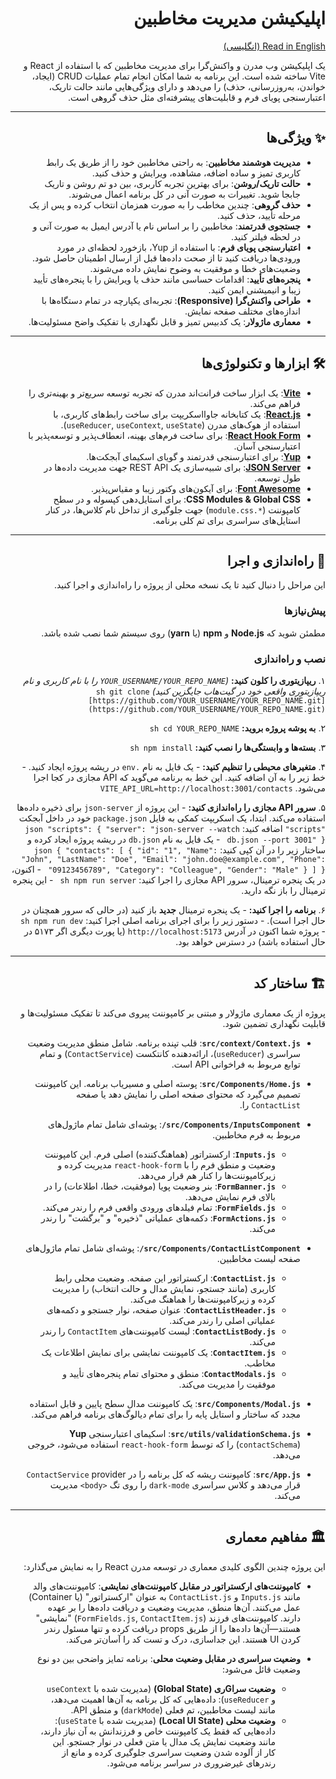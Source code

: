 <div dir="rtl" align="right">

# اپلیکیشن مدیریت مخاطبین

[Read in English (انگلیسی)](./README.md)

یک اپلیکیشن وب مدرن و واکنش‌گرا برای مدیریت مخاطبین که با استفاده از React و Vite ساخته شده است. این برنامه به شما امکان انجام تمام عملیات CRUD (ایجاد، خواندن، به‌روزرسانی، حذف) را می‌دهد و دارای ویژگی‌هایی مانند حالت تاریک، اعتبارسنجی پویای فرم و قابلیت‌های پیشرفته‌ای مثل حذف گروهی است.

---

## ✨ ویژگی‌ها

-   **مدیریت هوشمند مخاطبین**: به راحتی مخاطبین خود را از طریق یک رابط کاربری تمیز و ساده اضافه، مشاهده، ویرایش و حذف کنید.
-   **حالت تاریک/روشن**: برای بهترین تجربه کاربری، بین دو تم روشن و تاریک جابجا شوید. تغییرات به صورت آنی در کل برنامه اعمال می‌شوند.
-   **حذف گروهی**: چندین مخاطب را به صورت همزمان انتخاب کرده و پس از یک مرحله تأیید، حذف کنید.
-   **جستجوی قدرتمند**: مخاطبین را بر اساس نام یا آدرس ایمیل به صورت آنی و در لحظه فیلتر کنید.
-   **اعتبارسنجی پویای فرم**: با استفاده از Yup، بازخورد لحظه‌ای در مورد ورودی‌ها دریافت کنید تا از صحت داده‌ها قبل از ارسال اطمینان حاصل شود. وضعیت‌های خطا و موفقیت به وضوح نمایش داده می‌شوند.
-   **پنجره‌های تأیید**: اقدامات حساسی مانند حذف یا ویرایش را با پنجره‌های تأیید زیبا و انیمیشنی ایمن کنید.
-   **طراحی واکنش‌گرا (Responsive)**: تجربه‌ای یکپارچه در تمام دستگاه‌ها با اندازه‌های مختلف صفحه نمایش.
-   **معماری ماژولار**: یک کدبیس تمیز و قابل نگهداری با تفکیک واضح مسئولیت‌ها.

---

## 🛠️ ابزارها و تکنولوژی‌ها

-   **[Vite](https://vitejs.dev/)**: یک ابزار ساخت فرانت‌اند مدرن که تجربه توسعه سریع‌تر و بهینه‌تری را فراهم می‌کند.
-   **[React.js](https://react.dev/)**: یک کتابخانه جاوااسکریپت برای ساخت رابط‌های کاربری، با استفاده از هوک‌های مدرن (`useReducer`, `useContext`, `useState`).
-   **[React Hook Form](https://react-hook-form.com/)**: برای ساخت فرم‌های بهینه، انعطاف‌پذیر و توسعه‌پذیر با اعتبارسنجی آسان.
-   **[Yup](https://github.com/jquense/yup)**: برای اعتبارسنجی قدرتمند و گویای اسکیمای آبجکت‌ها.
-   **[JSON Server](https://github.com/typicode/json-server)**: برای شبیه‌سازی یک REST API جهت مدیریت داده‌ها در طول توسعه.
-   **[Font Awesome](https://fontawesome.com/)**: برای آیکون‌های وکتور زیبا و مقیاس‌پذیر.
-   **CSS Modules & Global CSS**: برای استایل‌دهی کپسوله و در سطح کامپوننت (`*.module.css`) جهت جلوگیری از تداخل نام کلاس‌ها، در کنار استایل‌های سراسری برای تم کلی برنامه.

---

## 🚀 راه‌اندازی و اجرا

این مراحل را دنبال کنید تا یک نسخه محلی از پروژه را راه‌اندازی و اجرا کنید.

### پیش‌نیازها

مطمئن شوید که **Node.js** و **npm** (یا **yarn**) روی سیستم شما نصب شده باشد.

### نصب و راه‌اندازی

۱. **ریپازیتوری را کلون کنید:**
    *(`YOUR_USERNAME/YOUR_REPO_NAME` را با نام کاربری و نام ریپازیتوری واقعی خود در گیت‌هاب جایگزین کنید)*
    ```sh
    git clone [https://github.com/YOUR_USERNAME/YOUR_REPO_NAME.git](https://github.com/YOUR_USERNAME/YOUR_REPO_NAME.git)
    ```

۲. **به پوشه پروژه بروید:**
    ```sh
    cd YOUR_REPO_NAME
    ```

۳. **بسته‌ها و وابستگی‌ها را نصب کنید:**
    ```sh
    npm install
    ```

۴. **متغیرهای محیطی را تنظیم کنید:**
    -   یک فایل به نام `.env` در ریشه پروژه ایجاد کنید.
    -   خط زیر را به آن اضافه کنید. این خط به برنامه می‌گوید که API مجازی در کجا اجرا می‌شود.
        ```
        VITE_API_URL=http://localhost:3001/contacts
        ```

۵. **سرور API مجازی را راه‌اندازی کنید:**
    -   این پروژه از `json-server` برای ذخیره داده‌ها استفاده می‌کند. ابتدا، یک اسکریپت کمکی به فایل `package.json` خود در داخل آبجکت `"scripts"` اضافه کنید:
        ```json
        "scripts": {
          "server": "json-server --watch db.json --port 3001"
        }
        ```
    -   یک فایل به نام `db.json` در ریشه پروژه ایجاد کرده و ساختار زیر را در آن کپی کنید:
        ```json
        {
          "contacts": [
            {
              "id": "1",
              "Name": "John",
              "LastName": "Doe",
              "Email": "john.doe@example.com",
              "Phone": "09123456789",
              "Category": "Colleague",
              "Gender": "Male"
            }
          ]
        }
        ```
    -   اکنون، در یک پنجره ترمینال، سرور API مجازی را اجرا کنید:
        ```sh
        npm run server
        ```
    -   این پنجره ترمینال را باز نگه دارید.

۶. **برنامه را اجرا کنید:**
    -   یک پنجره ترمینال **جدید** باز کنید (در حالی که سرور همچنان در حال اجرا است).
    -   دستور زیر را برای اجرای برنامه اصلی اجرا کنید:
        ```sh
        npm run dev
        ```
    -   پروژه شما اکنون در آدرس `http://localhost:5173` (یا پورت دیگری اگر ۵۱۷۳ در حال استفاده باشد) در دسترس خواهد بود.

---

## 🏗️ ساختار کد

پروژه از یک معماری ماژولار و مبتنی بر کامپوننت پیروی می‌کند تا تفکیک مسئولیت‌ها و قابلیت نگهداری تضمین شود.

-   **`src/context/Context.js`**: قلب تپنده برنامه. شامل منطق مدیریت وضعیت سراسری (`useReducer`)، ارائه‌دهنده کانتکست (`ContactService`) و تمام توابع مربوط به فراخوانی API است.

-   **`src/Components/Home.js`**: پوسته اصلی و مسیریاب برنامه. این کامپوننت تصمیم می‌گیرد که محتوای صفحه اصلی را نمایش دهد یا صفحه `ContactList` را.

-   **`src/Components/InputsComponent/`**: پوشه‌ای شامل تمام ماژول‌های مربوط به فرم مخاطبین.
    -   **`Inputs.js`**: ارکستراتور (هماهنگ‌کننده) اصلی فرم. این کامپوننت وضعیت و منطق فرم را با `react-hook-form` مدیریت کرده و زیرکامپوننت‌ها را کنار هم قرار می‌دهد.
    -   **`FormBanner.js`**: بنر وضعیت پویا (موفقیت، خطا، اطلاعات) را در بالای فرم نمایش می‌دهد.
    -   **`FormFields.js`**: تمام فیلدهای ورودی واقعی فرم را رندر می‌کند.
    -   **`FormActions.js`**: دکمه‌های عملیاتی "ذخیره" و "برگشت" را رندر می‌کند.

-   **`src/Components/ContactListComponent/`**: پوشه‌ای شامل تمام ماژول‌های صفحه لیست مخاطبین.
    -   **`ContactList.js`**: ارکستراتور این صفحه. وضعیت محلی رابط کاربری (مانند جستجو، نمایش مدال و حالت انتخاب) را مدیریت کرده و زیرکامپوننت‌ها را هماهنگ می‌کند.
    -   **`ContactListHeader.js`**: عنوان صفحه، نوار جستجو و دکمه‌های عملیاتی اصلی را رندر می‌کند.
    -   **`ContactListBody.js`**: لیست کامپوننت‌های `ContactItem` را رندر می‌کند.
    -   **`ContactItem.js`**: یک کامپوننت نمایشی برای نمایش اطلاعات یک مخاطب.
    -   **`ContactModals.js`**: منطق و محتوای تمام پنجره‌های تأیید و موفقیت را مدیریت می‌کند.

-   **`src/Components/Modal.js`**: یک کامپوننت مدال سطح پایین و قابل استفاده مجدد که ساختار و استایل پایه را برای تمام دیالوگ‌های برنامه فراهم می‌کند.

-   **`src/utils/validationSchema.js`**: اسکیمای اعتبارسنجی **Yup** (`contactSchema`) را که توسط `react-hook-form` استفاده می‌شود، خروجی می‌دهد.

-   **`src/App.js`**: کامپوننت ریشه که کل برنامه را در `ContactService` provider قرار می‌دهد و کلاس سراسری `dark-mode` را روی تگ `<body>` مدیریت می‌کند.

---

## 🏛️ مفاهیم معماری

این پروژه چندین الگوی کلیدی معماری در توسعه مدرن React را به نمایش می‌گذارد:

-   **کامپوننت‌های ارکستراتور در مقابل کامپوننت‌های نمایشی**: کامپوننت‌های والد مانند `Inputs.js` و `ContactList.js` به عنوان "ارکستراتور" (یا Container) عمل می‌کنند. آن‌ها منطق، مدیریت وضعیت و دریافت داده‌ها را بر عهده دارند. کامپوننت‌های فرزند (`FormFields.js`, `ContactItem.js`) "نمایشی" هستند—آن‌ها داده‌ها را از طریق props دریافت کرده و تنها مسئول رندر کردن UI هستند. این جداسازی، درک و تست کد را آسان‌تر می‌کند.

-   **وضعیت سراسری در مقابل وضعیت محلی**: برنامه تمایز واضحی بین دو نوع وضعیت قائل می‌شود:
    -   **وضعیت سراGری (Global State)** (مدیریت شده با `useContext` و `useReducer`): داده‌هایی که کل برنامه به آن‌ها اهمیت می‌دهد، مانند لیست مخاطبین، تم فعلی (`darkMode`) و منطق API.
    -   **وضعیت محلی (Local UI State)** (مدیریت شده با `useState`): داده‌هایی که فقط یک کامپوننت خاص و فرزندانش به آن نیاز دارند، مانند وضعیت نمایش یک مدال یا متن فعلی در نوار جستجو. این کار از آلوده شدن وضعیت سراسری جلوگیری کرده و مانع از رندرهای غیرضروری در سراسر برنامه می‌شود.
</div>